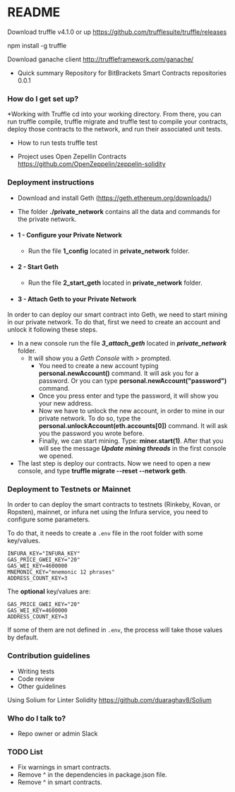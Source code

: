 # README #

Download truffle v4.1.0 or up
https://github.com/trufflesuite/truffle/releases

npm install -g truffle

Download ganache client
http://truffleframework.com/ganache/

* Quick summary
Repository for BitBrackets Smart Contracts repositories
0.0.1

### How do I get set up? ###

*Working with Truffle
cd into your working directory.
From there, you can run truffle compile, truffle migrate and truffle test to compile your contracts, deploy those contracts to the network, and run their associated unit tests.

* How to run tests
truffle test

* Project uses Open Zepellin Contracts
https://github.com/OpenZeppelin/zeppelin-solidity

### Deployment instructions ###

* Download and install Geth (https://geth.ethereum.org/downloads/)
* The folder **./private_network** contains all the data and commands for the private network.

* #### 1 - Configure your Private Network ####
    * Run the file **1_config** located in **private_network** folder.
* #### 2 - Start Geth ####
    * Run the file **2_start_geth** located in **private_network** folder.
* #### 3 - Attach Geth to your Private Network ####

In order to can deploy our smart contract into Geth, we need to start mining in our private network. To do that, first we need to create an account and unlock it following these steps.

* In a new console run the file ***3_attach_geth*** located in ***private_network*** folder.
    * It will show you a *Geth Console* with *>* prompted. 
        * You need to create a new account typing **personal.newAccount()** command. It will ask you for a password. Or you can type **personal.newAccount("password")** command.
        * Once you press enter and type the password, it will show you your new address.
        * Now we have to unlock the new account, in order to mine in our private network. To do so, type the **personal.unlockAccount(eth.accounts[0])** command. It will ask you the password you wrote before.
        * Finally, we can start mining. Type: **miner.start(1)**. After that you will see the message ***Update mining threads*** in the first console we opened.
* The last step is deploy our contracts. Now we need to open a new console, and type **truffle migrate --reset --network geth**.

### Deployment to Testnets or Mainnet ###

In order to can deploy the smart contracts to testnets (Rinkeby, Kovan, or Ropsten), mainnet, or infura net using the Infura service, you need to configure some parameters.

To do that, it needs to create a ``.env`` file in the root folder with some key/values.

```
INFURA_KEY="INFURA_KEY"
GAS_PRICE_GWEI_KEY="20"
GAS_WEI_KEY=4600000
MNEMONIC_KEY="mnemonic 12 phrases"
ADDRESS_COUNT_KEY=3
```

The **optional** key/values are:
```
GAS_PRICE_GWEI_KEY="20"
GAS_WEI_KEY=4600000
ADDRESS_COUNT_KEY=3
```
If some of them are not defined in ``.env``, the process will take those values by default.


### Contribution guidelines ###

* Writing tests
* Code review
* Other guidelines

Using Solium for Linter Solidity https://github.com/duaraghav8/Solium

### Who do I talk to? ###

* Repo owner or admin
Slack

### TODO List ##

* Fix warnings in smart contracts.
* Remove ^ in the dependencies in package.json file.
* Remove ^ in smart contracts.
